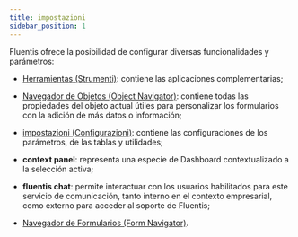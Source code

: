 ```yaml
---
title: impostazioni
sidebar_position: 1
---
```


Fluentis ofrece la posibilidad de configurar diversas funcionalidades y parámetros:

- [Herramientas (Strumenti)](/docs/applications/applications-intro): contiene las aplicaciones complementarias;

- [Navegador de Objetos (Object Navigator)](/docs/object-navigator/object-navigator-intro): contiene todas las propiedades del objeto actual útiles para personalizar los formularios con la adición de más datos o información;

- [impostazioni (Configurazioni)](/docs/configurations/configuration): contiene las configuraciones de los parámetros, de las tablas y utilidades;

- **context panel**: representa una especie de Dashboard contextualizado a la selección activa;

- **fluentis chat**: permite interactuar con los usuarios habilitados para este servicio de comunicación, tanto interno en el contexto empresarial, como externo para acceder al soporte de Fluentis;

- [Navegador de Formularios (Form Navigator)](/docs/form-navigator/form-navigator-intro).